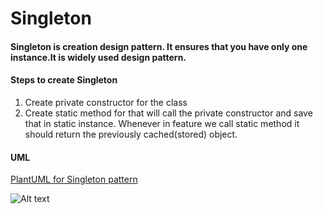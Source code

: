 # Singleton

#### Singleton is creation design pattern. It ensures that you have only one instance.It is widely used design pattern.


#### Steps to create Singleton
1. Create private constructor for the class
2. Create static method for that will call the private constructor and save that in static instance. Whenever in feature we call static method it should return the previously cached(stored) object.


#### UML

[PlantUML for Singleton pattern](https://www.plantuml.com/plantuml/uml/TOwnKe8n48JxFCMMEX8VWB6WfTONE9E3PBnScEHIAFBkvaS6i70cnMPdzzlRTADceuXxpReNjgfu-VOUrwzpGQZtct5q0E1nd5NBuOIiKsdWYtyDFZoUdIVisRQNpFHEpcarXl3EK7Ut_7fzHtfBkMC-mkyC2fTtRi-EDMBf_q_vEmTi5OGonBAtr9WYHz3X83bCSDKLRDagRAd6rSptL8T467qm0ZLUyFrJGsfLyzUvStV5PifHv0S0)

![Alt text](http://www.plantuml.com/plantuml/png/TOsnKiKW44LxlkAMEeeVyCRYjQdr1v1i4aPOCh0fDERVtIIEQF4OYkLozjnh5LTaIT6y11uZIMOyVrcBtwSnFhfQMx0QwB5OTLM2tn1O9_PqvWsykp-I1umatG-ZsMOCPo546WHvQFpbyiVqEeKAlGvd3HAbDofFXhZ7ld_RyhyEw5WjQOaIh4o5N4yzt3p7u5MS-L4HSUy4xmhjglh1VYgPm-VntnglEYqfVWC0 "a title")



